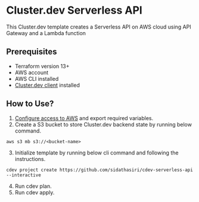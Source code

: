 # Cluster.dev Serverless API
This Cluster.dev template creates a Serverless API on AWS cloud using API Gateway and a Lambda function

## Prerequisites
- Terraform version 13+
- AWS account
- AWS CLI installed
- [Cluster.dev client](https://docs.cluster.dev/installation-upgrade/) installed

## How to Use?
1. [Configure access to AWS](https://docs.cluster.dev/examples-aws-eks/#authentication) and export required variables.
2. Create a S3 bucket to store Cluster.dev backend state by running below command.
```
aws s3 mb s3://<bucket-name>
```
3. Initialize template by running below cli command and following the instructions.
```
cdev project create https://github.com/sidathasiri/cdev-serverless-api --interactive
```
4. Run cdev plan.
5. Run cdev apply.